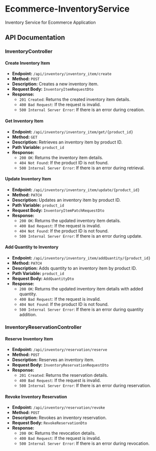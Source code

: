 # Ecommerce-InventoryService

Inventory Service for Ecommerce Application

## API Documentation

### InventoryController

#### Create Inventory Item
- **Endpoint:** `/api/inventory/inventory_item/create`
- **Method:** `POST`
- **Description:** Creates a new inventory item.
- **Request Body:** `InventoryItemRequestDto`
- **Response:**
  - `201 Created`: Returns the created inventory item details.
  - `400 Bad Request`: If the request is invalid.
  - `500 Internal Server Error`: If there is an error during creation.

#### Get Inventory Item
- **Endpoint:** `/api/inventory/inventory_item/get/{product_id}`
- **Method:** `GET`
- **Description:** Retrieves an inventory item by product ID.
- **Path Variable:** `product_id`
- **Response:**
  - `200 OK`: Returns the inventory item details.
  - `404 Not Found`: If the product ID is not found.
  - `500 Internal Server Error`: If there is an error during retrieval.

#### Update Inventory Item
- **Endpoint:** `/api/inventory/inventory_item/update/{product_id}`
- **Method:** `PATCH`
- **Description:** Updates an inventory item by product ID.
- **Path Variable:** `product_id`
- **Request Body:** `InventoryItemPatchRequestDto`
- **Response:**
  - `200 OK`: Returns the updated inventory item details.
  - `400 Bad Request`: If the request is invalid.
  - `404 Not Found`: If the product ID is not found.
  - `500 Internal Server Error`: If there is an error during update.

#### Add Quantity to Inventory
- **Endpoint:** `/api/inventory/inventory_item/addQuantity/{product_id}`
- **Method:** `PATCH`
- **Description:** Adds quantity to an inventory item by product ID.
- **Path Variable:** `product_id`
- **Request Body:** `AddQuantityDto`
- **Response:**
  - `200 OK`: Returns the updated inventory item details with added quantity.
  - `400 Bad Request`: If the request is invalid.
  - `404 Not Found`: If the product ID is not found.
  - `500 Internal Server Error`: If there is an error during quantity addition.

### InventoryReservationController

#### Reserve Inventory Item
- **Endpoint:** `/api/inventory/reservation/reserve`
- **Method:** `POST`
- **Description:** Reserves an inventory item.
- **Request Body:** `InventoryReservationRequestDto`
- **Response:**
  - `201 Created`: Returns the reservation details.
  - `400 Bad Request`: If the request is invalid.
  - `500 Internal Server Error`: If there is an error during reservation.

#### Revoke Inventory Reservation
- **Endpoint:** `/api/inventory/reservation/revoke`
- **Method:** `POST`
- **Description:** Revokes an inventory reservation.
- **Request Body:** `RevokeReservationDto`
- **Response:**
  - `200 OK`: Returns the revocation details.
  - `400 Bad Request`: If the request is invalid.
  - `500 Internal Server Error`: If there is an error during revocation.
